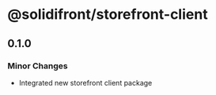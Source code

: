 # @solidifront/storefront-client

## 0.1.0

### Minor Changes

- Integrated new storefront client package
